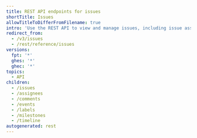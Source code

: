```yaml
---
title: REST API endpoints for issues
shortTitle: Issues
allowTitleToDifferFromFilename: true
intro: 'Use the REST API to view and manage issues, including issue assignees, comments, labels, and milestones.'
redirect_from:
  - /v3/issues
  - /rest/reference/issues
versions:
  fpt: '*'
  ghes: '*'
  ghec: '*'
topics:
  - API
children:
  - /issues
  - /assignees
  - /comments
  - /events
  - /labels
  - /milestones
  - /timeline
autogenerated: rest
---
```




<!-- Content after this section is automatically generated -->
